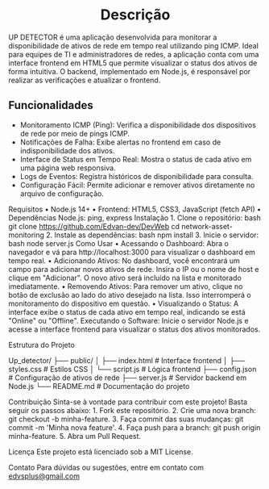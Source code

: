 <h1 align="center"> Descrição </h1>

<p>UP DETECTOR é uma aplicação desenvolvida para monitorar a disponibilidade de ativos de rede em tempo real utilizando ping ICMP. 
Ideal para equipes de TI e administradores de redes, a aplicação conta com uma interface frontend em HTML5 que permite visualizar 
o status dos ativos de forma intuitiva. O backend, implementado em Node.js, é responsável por realizar as verificações e atualizar o frontend.</p>

<h2>Funcionalidades</h2>
    <ul>
        <li>
            Monitoramento ICMP (Ping): Verifica a disponibilidade dos dispositivos de rede por meio de pings ICMP.
        </li>
        <li>
            Notificações de Falha: Exibe alertas no frontend em caso de indisponibilidade dos ativos.
        </li>
        <li>
            Interface de Status em Tempo Real: Mostra o status de cada ativo em uma página web responsiva.
        </li>
        <li>
            Logs de Eventos: Registra históricos de disponibilidade para consulta.
        </li>
        <li>
            Configuração Fácil: Permite adicionar e remover ativos diretamente no arquivo de configuração.
        </li>
    </ul>

Requisitos
    • Node.js 14+
    • Frontend: HTML5, CSS3, JavaScript (fetch API)
    • Dependências Node.js: ping, express
Instalação
    1. Clone o repositório:
       bash
       git clone https://github.com/Edvan-dev/DevWeb
       cd network-asset-monitoring
    2. Instale as dependências:
       bash
       npm install
    3. Inicie o servidor:
       bash
       node server.js
Como Usar
    • Acessando o Dashboard: Abra o navegador e vá para http://localhost:3000 para visualizar o dashboard em tempo real.
    • Adicionando Ativos: No dashboard, você encontrará um campo para adicionar novos ativos de rede. Insira o IP ou o nome de host e clique em "Adicionar". O novo ativo será incluído na lista e monitorado imediatamente.
    • Removendo Ativos: Para remover um ativo, clique no botão de exclusão ao lado do ativo desejado na lista. Isso interromperá o monitoramento do dispositivo em questão.
    • Visualizando o Status: A interface exibe o status de cada ativo em tempo real, indicando se está "Online" ou "Offline".
Executando o Software: Inicie o servidor Node.js e acesse a interface frontend para visualizar o status dos ativos monitorados.

Estrutura do Projeto

Up_detector/
├── public/
│   ├── index.html       # Interface frontend
│   ├── styles.css       # Estilos CSS
│   └── script.js        # Lógica frontend
├── config.json          # Configuração de ativos de rede
├── server.js            # Servidor backend em Node.js
└── README.md            # Documentação do projeto

Contribuição
Sinta-se à vontade para contribuir com este projeto! Basta seguir os passos abaixo:
    1. Fork este repositório.
    2. Crie uma nova branch: git checkout -b minha-feature.
    3. Faça commit das suas mudanças: git commit -m 'Minha nova feature'.
    4. Faça push para a branch: git push origin minha-feature.
    5. Abra um Pull Request.
    
Licença
Este projeto está licenciado sob a MIT License.

Contato
Para dúvidas ou sugestões, entre em contato com edvsplus@gmail.com




